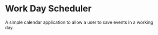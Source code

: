 # Work Day Scheduler
A simple calendar application to allow a user to save events in a working day.


